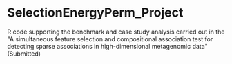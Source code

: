 # SelectionEnergyPerm_Project

R code supporting the benchmark and case study analysis carried out in the "A simultaneous feature selection and compositional association test for detecting sparse associations in high-dimensional metagenomic data" (Submitted)
